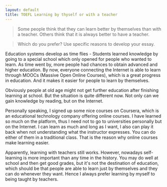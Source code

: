 ```yaml
---
layout: default
title: TOEFL Learning by thyself or with a teacher
---
```


> Some people think that they can learn better by themselves than with a teacher. Others think that it is always better to have a teacher.

> Which do you prefer? Use specific reasons to develop your essay.

Education systems develop as time flies - Students learned knowledge by going to a special school which only opened for people who wanted to learn. As time went by, more people had chances to obtain advanced and higher education. By now, everyone connecting the Internet is able to learn through MOOCs (Massive Open Online Courses), which is a great progress in education. And it makes it easier for people to learn by themselves.

Obviously people at old age might not get further education after finishing learning at school. But the situation is quite different now. Not only can we gain knowledge by reading, but on the Internet.

Personally speaking, I signed up some nice courses on Coursera, which is an educational technology company offering online courses. I have learned so much on the platform, thus I need not to go to universities personally but on the Internet. I can learn as much and long as I want, I also can play it back when not understanding what the instructor expresses. You can do either of them in a traditional class. That is the reason why online courses make learning easier.

Apparently, learning with teachers still works. However, nowadays self-learning is more important than any time in the history. You may do well at school and then get good grades, but it's not the destination of education, which should be that people are able to learn just by themselves and they can do whenever they want. Hence I always prefer learning by myself to being taught by teachers.


